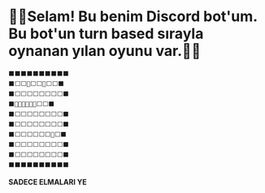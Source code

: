 # **🐍🐍Selam! Bu benim Discord bot'um. Bu bot'un turn based sırayla oynanan yılan oyunu var.🐍🐍**
```
⬛⬛⬛⬛⬛⬛⬛⬛⬛⬛
⬛⬜⬜🍐⬜⬜🍎⬜⬜⬛
⬛⬜⬜⬜⬜⬜⬜⬜⬜⬛
⬛🍊🍊🍊🍊🧑🍐⬜⬜⬛
⬛⬜⬜⬜⬜⬜⬜⬜⬜⬛
⬛⬜⬜⬜⬜⬜⬜⬜⬜⬛
⬛⬜⬜⬜⬜⬜⬜🍏⬜⬛
⬛⬜⬜⬜⬜⬜⬜⬜⬜⬛
⬛⬜⬜⬜⬜⬜⬜⬜⬜⬛
⬛⬛⬛⬛⬛⬛⬛⬛⬛⬛
```

**SADECE ELMALARI YE**
